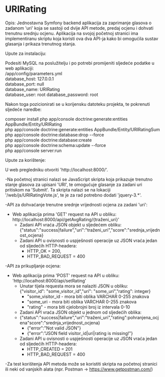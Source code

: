 URIRating
=========

Opis:
Jednostavna Symfony backend aplikacija za zaprimanje glasova o zadanom 'uri' koja se sastoji od dvije API metode, predaj ocjenu i dohvati trenutnu srednju ocjenu. 
Aplikacija na svojoj početnoj stranici ima implementiranu skriptu koja koristi ova dva API-ja kako bi omogućila sustav glasanja i prikaza trenutnog stanja.

Upute za instalaciju:

Podesiti MySQL na poslužitelju i po potrebi promijeniti sljedeće podatke u web aplikaciji:<br>
/app/config/parameters.yml  
	database_host: 127.0.0.1  
	database_port: null  
	database_name: URIRating   
	database_user: root
	database_password: root

Nakon toga pozicionirati se u korijensku datoteku projekta, te pokrenuti sljedeće naredbe:


composer install
php app/console doctrine:generate:entities AppBundle/Entity/URIRating  
php app/console doctrine:generate:entities AppBundle/Entity/URIRatingSum  
php app/console doctrine:database:drop --force  
php app/console doctrine:database:create  
php app/console doctrine:schema:update --force  
php app/console server:run  



Upute za korištenje:

U web pregledniku otvoriti 'http://localhost:8000/'. 

-Na početnoj stranici nalazi se JavaScript skripta koja prikazuje trenutno stanje glasova za upisani 'URI', te omogućuje glasanje za zadani uri pritiskom na 'Submit'. Ta skripta nalazi se na lokaciji '/web/js/URIRatingVote.js', te je za rad potrebno dodati 'jquery-3.*'.

-API za dohvaćanje trenutne srednje vrijednosti ocjena za zadani 'uri':  
 - Web aplikacija prima 'GET' request na API u obliku:  
    http://localhost:8000/api/getAvgRating/{traženi_uri}'	 		 
   - Zadani API vraća JSON objekt u sljedećem obliku:  
			{"status":"success|failure","uri":"traženi_uri","score":"srednja_vrijednost_ocjena}
   - Zadani API u ovisnosti o uspješnosti operacije uz JSON vraća jedan od sljedećih HTTP-headera:
     - HTTP_OK = 200,
     - HTTP_BAD_REQUEST = 400
				
-API za prikupljanje ocjena:  
 - Web aplikacija prima 'POST' request na API u obliku:  
    'http://localhost:8000/api/setRating'  
   - Unutar tijela requesta mora se nalaziti JSON u obliku:  
     {"visitor_id": "some_visitor_id","uri": "some_uri","rating": integer}  
     - "some_visitor_id - mora biti oblika VARCHAR 0-255 znakova  
     - "some_uri - mora biti oblika VARCHAR 0-255 znakova  
     - "rating" - mora biti cjelobrojni broj iz intervala 0-10  		 
   - Zadani API vraća JSON objekt u jednom od sljedećih oblika:     
    - {"status":"success|failure","uri":"traženi_uri","rating":pohranjena_ocjena"score":"srednja_vrijednost_ocjena}  
      - {"error":"Not valid JSON"}  
      - {"error":"JSON field visitor_id|uri|rating is missing!"}  
   - Zadani API u ovisnosti o uspješnosti operacije uz JSON vraća jedan od sljedećih HTTP-headera:  
     - HTTP_CREATED = 201  
     - HTTP_BAD_REQUEST = 400  
		
-Za test korištenja API metoda može se koristiti skripta na početnoj stranici ili neki od vanjskih alata 
(npr. Postman -> https://www.getpostman.com/)  


